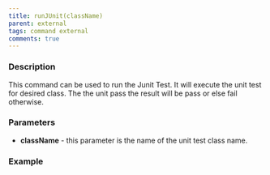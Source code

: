 ```yaml
---
title: runJUnit(className)
parent: external
tags: command external
comments: true
---
```



### Description
This command can be used to run the Junit Test. It will execute the unit test for desired class.
The the unit pass the result will be pass or else fail otherwise.


### Parameters
- **className** \- this parameter is the name of the unit test class name.


### Example
